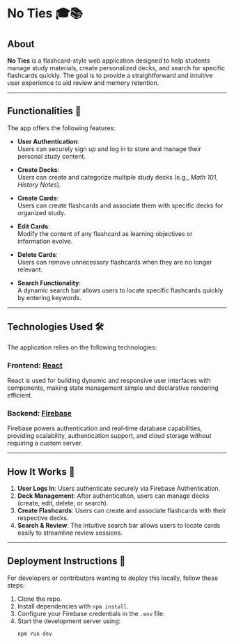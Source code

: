 # No Ties 🎓📚

## About
**No Ties** is a flashcard-style web application designed to help students manage study materials, create personalized decks, and search for specific flashcards quickly. The goal is to provide a straightforward and intuitive user experience to aid review and memory retention.

---

## Functionalities 🚀

The app offers the following features:

- **User Authentication**:  
  Users can securely sign up and log in to store and manage their personal study content.

- **Create Decks**:  
  Users can create and categorize multiple study decks (e.g., *Math 101*, *History Notes*).

- **Create Cards**:  
  Users can create flashcards and associate them with specific decks for organized study.

- **Edit Cards**:  
  Modify the content of any flashcard as learning objectives or information evolve.

- **Delete Cards**:  
  Users can remove unnecessary flashcards when they are no longer relevant.

- **Search Functionality**:  
  A dynamic search bar allows users to locate specific flashcards quickly by entering keywords.

---

## Technologies Used 🛠️

The application relies on the following technologies:

### Frontend: [React](https://reactjs.org/)  
React is used for building dynamic and responsive user interfaces with components, making state management simple and declarative rendering efficient.

### Backend: [Firebase](https://firebase.google.com/)  
Firebase powers authentication and real-time database capabilities, providing scalability, authentication support, and cloud storage without requiring a custom server.

---

## How It Works 🧩
1. **User Logs In**: Users authenticate securely via Firebase Authentication.
2. **Deck Management**: After authentication, users can manage decks (create, edit, delete, or search).
3. **Create Flashcards**: Users can create and associate flashcards with their respective decks.
4. **Search & Review**: The intuitive search bar allows users to locate cards easily to streamline review sessions.

---

## Deployment Instructions 🔗

For developers or contributors wanting to deploy this locally, follow these steps:
1. Clone the repo.
2. Install dependencies with `npm install`.
3. Configure your Firebase credentials in the `.env` file.
4. Start the development server using:
   ```bash
   npm run dev
